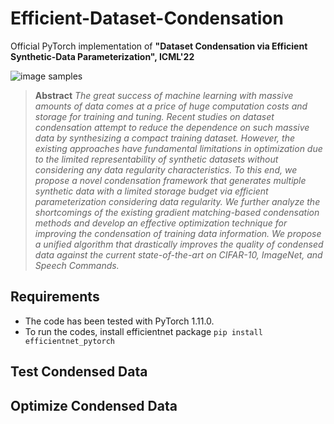 # Efficient-Dataset-Condensation
Official PyTorch implementation of **"Dataset Condensation via Efficient Synthetic-Data Parameterization", ICML'22**

![image samples](images/title.png)

> **Abstract** *The great success of machine learning with massive amounts of data comes at a price of huge computation costs and storage for training and tuning. 
Recent studies on dataset condensation attempt to reduce the dependence on such massive data by synthesizing a compact training dataset. 
However, the existing approaches have fundamental limitations in optimization due to the limited representability of synthetic datasets without considering any data regularity characteristics.
To this end, we propose a novel condensation framework that generates multiple synthetic data with a limited storage budget via efficient parameterization considering data regularity. 
We further analyze the shortcomings of the existing gradient matching-based condensation methods and develop an effective optimization technique for improving the condensation of training data information. 
We propose a unified algorithm that drastically improves the quality of condensed data against the current state-of-the-art on CIFAR-10, ImageNet, and Speech Commands.*

## Requirements
- The code has been tested with PyTorch 1.11.0.   
- To run the codes, install efficientnet package ```pip install efficientnet_pytorch```

## Test Condensed Data


## Optimize Condensed Data
